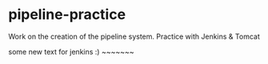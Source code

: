 # pipeline-practice
Work on the creation of the pipeline system. Practice with Jenkins &amp; Tomcat

some new text for jenkins
:) ~~~~~~~
